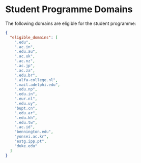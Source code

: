 # Student Programme Domains

The following domains are eligible for the student programme:

```json
{
  "eligible_domains": [
    ".edu",
    ".ac.in",
    ".edu.au",
    ".ac.uk",
    ".ac.nz",
    ".ac.jp",
    ".ac.za",
    ".edu.br",
    ".alfa-college.nl",
    ".mail.adelphi.edu",
    ".edu.np",
    ".edu.in",
    ".eur.nl",
    ".edu.uy",
    "bupt.cn",
    ".edu.ar",
    ".edu.kh",
    ".edu.tw",
    ".ac.id",
    "bennington.edu",
    "yonsei.ac.kr",
    "estg.ipp.pt",
    "duke.edu"
  ]
}
